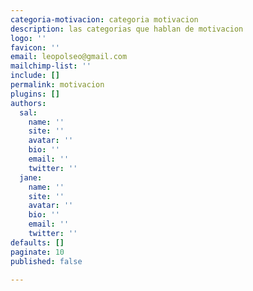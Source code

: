 ```yaml
---
categoria-motivacion: categoria motivacion
description: las categorias que hablan de motivacion
logo: ''
favicon: ''
email: leopolseo@gmail.com
mailchimp-list: ''
include: []
permalink: motivacion
plugins: []
authors:
  sal:
    name: ''
    site: ''
    avatar: ''
    bio: ''
    email: ''
    twitter: ''
  jane:
    name: ''
    site: ''
    avatar: ''
    bio: ''
    email: ''
    twitter: ''
defaults: []
paginate: 10
published: false

---
```

